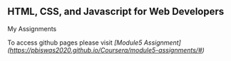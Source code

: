 ##  HTML, CSS, and Javascript for Web Developers
My Assignments

To access github pages please visit *[Module5 Assignment] (https://pbiswas2020.github.io/Coursera/module5-assignments/#)*
